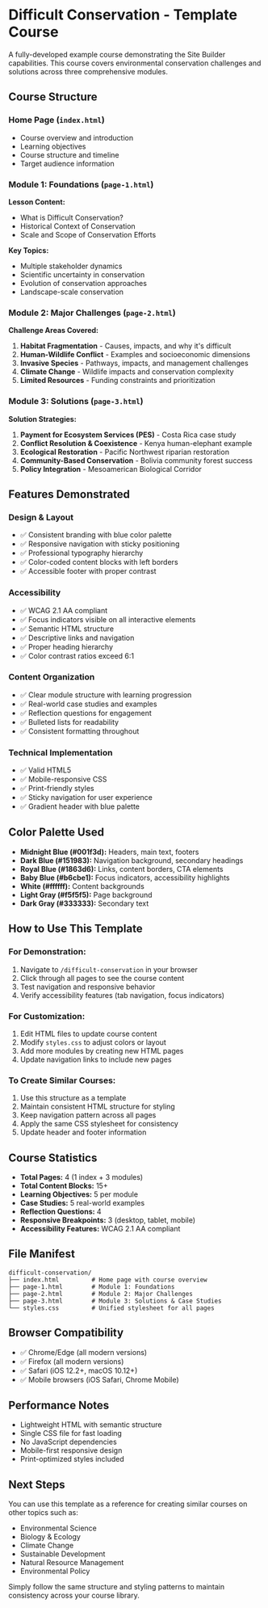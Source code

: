 # Difficult Conservation - Template Course

A fully-developed example course demonstrating the Site Builder capabilities. This course covers environmental conservation challenges and solutions across three comprehensive modules.

## Course Structure

### Home Page (`index.html`)
- Course overview and introduction
- Learning objectives
- Course structure and timeline
- Target audience information

### Module 1: Foundations (`page-1.html`)
**Lesson Content:**
- What is Difficult Conservation?
- Historical Context of Conservation
- Scale and Scope of Conservation Efforts

**Key Topics:**
- Multiple stakeholder dynamics
- Scientific uncertainty in conservation
- Evolution of conservation approaches
- Landscape-scale conservation

### Module 2: Major Challenges (`page-2.html`)
**Challenge Areas Covered:**
1. **Habitat Fragmentation** - Causes, impacts, and why it's difficult
2. **Human-Wildlife Conflict** - Examples and socioeconomic dimensions
3. **Invasive Species** - Pathways, impacts, and management challenges
4. **Climate Change** - Wildlife impacts and conservation complexity
5. **Limited Resources** - Funding constraints and prioritization

### Module 3: Solutions (`page-3.html`)
**Solution Strategies:**
1. **Payment for Ecosystem Services (PES)** - Costa Rica case study
2. **Conflict Resolution & Coexistence** - Kenya human-elephant example
3. **Ecological Restoration** - Pacific Northwest riparian restoration
4. **Community-Based Conservation** - Bolivia community forest success
5. **Policy Integration** - Mesoamerican Biological Corridor

## Features Demonstrated

### Design & Layout
- ✅ Consistent branding with blue color palette
- ✅ Responsive navigation with sticky positioning
- ✅ Professional typography hierarchy
- ✅ Color-coded content blocks with left borders
- ✅ Accessible footer with proper contrast

### Accessibility
- ✅ WCAG 2.1 AA compliant
- ✅ Focus indicators visible on all interactive elements
- ✅ Semantic HTML structure
- ✅ Descriptive links and navigation
- ✅ Proper heading hierarchy
- ✅ Color contrast ratios exceed 6:1

### Content Organization
- ✅ Clear module structure with learning progression
- ✅ Real-world case studies and examples
- ✅ Reflection questions for engagement
- ✅ Bulleted lists for readability
- ✅ Consistent formatting throughout

### Technical Implementation
- ✅ Valid HTML5
- ✅ Mobile-responsive CSS
- ✅ Print-friendly styles
- ✅ Sticky navigation for user experience
- ✅ Gradient header with blue palette

## Color Palette Used

- **Midnight Blue (#001f3d):** Headers, main text, footers
- **Dark Blue (#151983):** Navigation background, secondary headings
- **Royal Blue (#1863d6):** Links, content borders, CTA elements
- **Baby Blue (#b6cbe1):** Focus indicators, accessibility highlights
- **White (#ffffff):** Content backgrounds
- **Light Gray (#f5f5f5):** Page background
- **Dark Gray (#333333):** Secondary text

## How to Use This Template

### For Demonstration:
1. Navigate to `/difficult-conservation` in your browser
2. Click through all pages to see the course content
3. Test navigation and responsive behavior
4. Verify accessibility features (tab navigation, focus indicators)

### For Customization:
1. Edit HTML files to update course content
2. Modify `styles.css` to adjust colors or layout
3. Add more modules by creating new HTML pages
4. Update navigation links to include new pages

### To Create Similar Courses:
1. Use this structure as a template
2. Maintain consistent HTML structure for styling
3. Keep navigation pattern across all pages
4. Apply the same CSS stylesheet for consistency
5. Update header and footer information

## Course Statistics

- **Total Pages:** 4 (1 index + 3 modules)
- **Total Content Blocks:** 15+
- **Learning Objectives:** 5 per module
- **Case Studies:** 5 real-world examples
- **Reflection Questions:** 4
- **Responsive Breakpoints:** 3 (desktop, tablet, mobile)
- **Accessibility Features:** WCAG 2.1 AA compliant

## File Manifest

```
difficult-conservation/
├── index.html         # Home page with course overview
├── page-1.html        # Module 1: Foundations
├── page-2.html        # Module 2: Major Challenges
├── page-3.html        # Module 3: Solutions & Case Studies
└── styles.css         # Unified stylesheet for all pages
```

## Browser Compatibility

- ✅ Chrome/Edge (all modern versions)
- ✅ Firefox (all modern versions)
- ✅ Safari (iOS 12.2+, macOS 10.12+)
- ✅ Mobile browsers (iOS Safari, Chrome Mobile)

## Performance Notes

- Lightweight HTML with semantic structure
- Single CSS file for fast loading
- No JavaScript dependencies
- Mobile-first responsive design
- Print-optimized styles included

## Next Steps

You can use this template as a reference for creating similar courses on other topics such as:
- Environmental Science
- Biology & Ecology
- Climate Change
- Sustainable Development
- Natural Resource Management
- Environmental Policy

Simply follow the same structure and styling patterns to maintain consistency across your course library.
